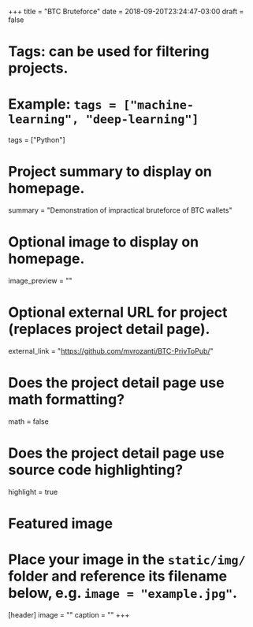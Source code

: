 +++
title = "BTC Bruteforce"
date = 2018-09-20T23:24:47-03:00
draft = false

# Tags: can be used for filtering projects.
# Example: `tags = ["machine-learning", "deep-learning"]`
tags = ["Python"]

# Project summary to display on homepage.
summary = "Demonstration of impractical bruteforce of BTC wallets"

# Optional image to display on homepage.
image_preview = ""

# Optional external URL for project (replaces project detail page).
external_link = "https://github.com/mvrozanti/BTC-PrivToPub/"

# Does the project detail page use math formatting?
math = false

# Does the project detail page use source code highlighting?
highlight = true

# Featured image
# Place your image in the `static/img/` folder and reference its filename below, e.g. `image = "example.jpg"`.
[header]
image = ""
caption = ""
+++
